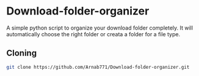 # Download-folder-organizer
A simple python script to organize your download folder completely. It will automatically choose the right folder or creata a folder for a file type.

## Cloning
```bash
git clone https://github.com/Arnab771/Download-folder-organizer.git